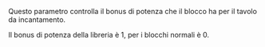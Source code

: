 Questo parametro controlla il bonus di potenza che il blocco ha per il tavolo da incantamento.

Il bonus di potenza della libreria è 1, per i blocchi normali è 0.